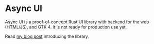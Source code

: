 # Async UI

Async UI is a proof-of-concept Rust UI library with backend for the web (HTML/JS), and GTK 4. It is not ready for production use yet.

Read [my blog post](https://wishawa.github.io/posts/async-ui-intro/) introducing the library.
